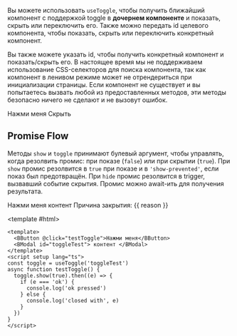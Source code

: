 <ComposableHeader path="useToggle/index.ts" title="useToggle" />

<div class="lead mb-5">

Вы можете использовать `useToggle`, чтобы получить ближайший компонент с поддержкой toggle в **дочернем компоненте** и показать, скрыть или переключить его. Также можно передать id целевого компонента, чтобы показать, скрыть или переключить конкретный компонент.

</div>

<HighlightCard>
  <template #html>

```vue
<BModal @hide="(e) => e.trigger === 'sometrigger' && doSomething()">
  <MyComponent />
</BModal>
```

<hr />
MyComponent.vue

```vue
<template>
  <BButton @click="hide('sometrigger')">Готово</BButton>
</template>

<script setup lang="ts">
const {hide} = useToggle()
</script>
```

  </template>
</HighlightCard>

Вы также можете указать id, чтобы получить конкретный компонент и показать/скрыть его. В настоящее время мы не поддерживаем использование CSS-селекторов для поиска компонента, так как компонент в ленивом режиме может не отрендериться при инициализации страницы. Если компонент не существует и вы попытаетесь вызвать любой из предоставленных методов, эти методы безопасно ничего не сделают и не вызовут ошибок.

<HighlightCard>
<BButton @click="show()">Нажми меня</BButton>
<BModal v-if="someConditions" v-model="programmaticModal" id="my-modal">
  <BButton @click="hide()">Скрыть</BButton>
</BModal>
<template #html>

```vue
<template>
  <BButton @click="show()">Нажми меня</BButton>
  <BModal v-if="someConditions" v-model="programmaticModal" id="my-modal">
    <BButton @click="hide()">Скрыть</BButton>
  </BModal>
</template>

<script setup lang="ts">
const someConditions = ref(false)
const programmaticModal = ref(false)

onMounted(() => {
  someConditions.value = true
})

const {show, hide, component} = useToggle('my-modal')
</script>
```

  </template>
</HighlightCard>

## Promise Flow

Методы `show` и `toggle` принимают булевый аргумент, чтобы управлять, когда резолвить промис: при показе (`false`) или при скрытии (`true`). При `show` промис резолвится в `true` при показе и в `'show-prevented'`, если показ был предотвращён. При `hide` промис резолвится в trigger, вызвавший событие скрытия. Промис можно await-ить для получения результата.

<HighlightCard>
  <BButton @click="testToggle">Нажми меня</BButton>
  <BModal id="toggleTest"> контент </BModal>
  <span v-if="reason !== ''" class="mx-3">Причина закрытия: {{ reason }}</span>

<template #html>

```vue
<template>
  <BButton @click="testToggle">Нажми меня</BButton>
  <BModal id="toggleTest"> контент </BModal>
</template>
<script setup lang="ts">
const toggle = useToggle('toggleTest')
async function testToggle() {
  toggle.show(true).then((e) => {
    if (e === 'ok') {
      console.log('ok pressed')
    } else {
      console.log('closed with', e)
    }
  })
}
</script>
```

  </template>
</HighlightCard>

<script setup lang="ts">
import {BButton, BModal, useToggle} from 'bootstrap-vue-next'
import HighlightCard from '../../components/HighlightCard.vue'

import {ref, onMounted} from 'vue'
import ComposableHeader from './ComposableHeader.vue'

const someConditions = ref(false)
const programmaticModal = ref(false)

onMounted(() => {
    someConditions.value = true
})

const {show, hide} = useToggle('my-modal')

const reason = ref('')
const toggle = useToggle('toggleTest')
async function testToggle() {
  reason.value = ''
  toggle
    .show(true)
    .then((e) => {
      if (e === 'ok') {
        console.log('ok pressed')
      } else {
        console.log('closed with', e)
      }
      reason.value = e
    })
}
</script>
